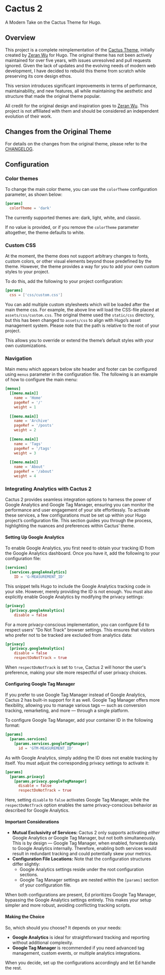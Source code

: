 # Cactus 2

A Modern Take on the Cactus Theme for Hugo.

## Overview

This project is a complete reimplementation of the
[Cactus Theme](https://github.com/monkeyWzr/hugo-theme-cactus), initially
created by [Zeran Wu](https://github.com/monkeyWzr) for Hugo. The original
theme has not been actively maintained for over five years, with issues
unresolved and pull requests ignored. Given the lack of updates and the
evolving needs of modern web development, I have decided to rebuild this
theme from scratch while preserving its core design ethos.

This version introduces significant improvements in terms of performance,
maintainability, and new features, all while maintaining the aesthetic and
structure that made the original theme popular.

All credit for the original design and inspiration goes to
[Zeran Wu](https://github.com/monkeyWzr). This project is not affiliated with
them and should be considered an independent evolution of their work.

## Changes from the Original Theme

For details on the changes from the original theme, please refer to the
[CHANGELOG](CHANGELOG.md).

## Configuration

### Color themes

To change the main color theme, you can use the `colorTheme` configuration
parameter, as shown below:

```toml
[params]
  colorTheme = 'dark'
```

The currently supported themes are: dark, light, white, and classic.

If no value is provided, or if you remove the `colorTheme` parameter altogether,
the theme defaults to white.

### Custom CSS

At the moment, the theme does not support arbitrary changes to fonts, custom
colors, or other visual elements beyond those predefined by the theme. However,
the theme provides a way for you to add your own custom styles to your project.

To do this, add the following to your project configuration:

```toml
[params]
  css = ['css/custom.css']
```

You can add multiple custom stylesheets which will be loaded after the main
theme css. For example, the above line will load the CSS-file placed at
`assets/css/custom.css`. The original theme used the `static/css` directory, but
this has been changed to `assets/css` to align with Hugo’s asset management
system. Please note that the path is relative to the root of your project.

This allows you to override or extend the theme’s default styles with your own
customizations.

### Navigation

Main menu which appears below site header and footer can be configured using
`menus` parameter in the configuration file. The following is an example of how
to configure the main menu:

```toml
[menus]
  [[menu.main]]
    name = 'Home'
    pageRef = '/'
    weight = 1
  
  [[menu.main]]
    name = 'Archive'
    pageRef = '/posts'
    weight = 2
  
  [[menu.main]]
    name = 'Tags'
    pageRef = '/tags'
    weight = 3
  
  [[menu.main]]
    name = 'About'
    pageRef = '/about'
    weight = 4
```

### Integrating Analytics with Cactus 2

Cactus 2 provides seamless integration options to harness the power of Google
Analytics and Google Tag Manager, ensuring you can monitor the performance and
user engagement of your site effortlessly. To activate these services, a few
configurations must be set up within your Hugo project’s configuration file.
This section guides you through the process, highlighting the nuances and
preferences within Cactus’ theme.

#### Setting Up Google Analytics

To enable Google Analytics, you first need to obtain your tracking ID from the
Google Analytics dashboard. Once you have it, add the following to your
configuration file:

```toml
[services]
  [services.googleAnalytics]
    ID = 'G-MEASUREMENT_ID'
```

This snippet tells Hugo to include the Google Analytics tracking code in your
site. However, merely providing the ID is not enough. You must also explicitly
enable Google Analytics by modifying the privacy settings:

```toml
[privacy]
  [privacy.googleAnalytics]
    disable = false
```

For a more privacy-conscious implementation, you can configure Ed to respect
users' “Do Not Track” browser settings. This ensures that visitors who prefer
not to be tracked are excluded from analytics data:

```toml
[privacy]
  [privacy.googleAnalytics]
    disable = false
    respectDoNotTrack = true
```

When `respectDoNotTrack` is set to `true`, Cactus 2 will honor the user's
preference, making your site more respectful of user privacy choices.

#### Configuring Google Tag Manager

If you prefer to use Google Tag Manager instead of Google Analytics, Cactus 2
has built-in support for it as well. Google Tag Manager offers more flexibility,
allowing you to manage various tags — such as conversion tracking, remarketing,
and more — through a single platform.

To configure Google Tag Manager, add your container ID in the following format:

```toml
[params]
  [params.services]
    [params.services.googleTagManager]
      id = 'GTM-MEASUREMENT_ID'
```

As with Google Analytics, simply adding the ID does not enable tracking by
itself. You must adjust the corresponding privacy settings to activate it:

```toml
[params]
  [params.privacy]
    [params.privacy.googleTagManager]
      disable = false
      respectDoNotTrack = true
```

Here, setting `disable` to `false` activates Google Tag Manager, while the
`respectDoNotTrack` option enables the same privacy-conscious behavior as
described for Google Analytics.

#### Important Considerations

- **Mutual Exclusivity of Services:** Cactus 2 only supports activating _either_
  Google Analytics _or_ Google Tag Manager, but not both simultaneously. This is
  by design — Google Tag Manager, when enabled, forwards data to Google
  Analytics internally. Therefore, enabling both services would result in
  redundant tracking and could potentially skew your metrics.
- **Configuration File Locations:** Note that the configuration structures
  differ slightly:
    - Google Analytics settings reside under the root configuration sections.
    - Google Tag Manager settings are nested within the `[params]` section of
      your configuration file.

When both configurations are present, Ed prioritizes Google Tag Manager,
bypassing the Google Analytics settings entirely. This makes your setup simpler
and more robust, avoiding conflicting tracking scripts.

#### Making the Choice

So, which should you choose? It depends on your needs:

- **Google Analytics** is ideal for straightforward tracking and reporting
  without additional complexity.
- **Google Tag Manager** is recommended if you need advanced tag management,
  custom events, or multiple analytics integrations.

When you decide, set up the configurations accordingly and let Ed handle the rest.
